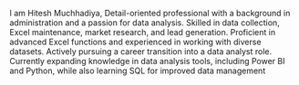 I am Hitesh Muchhadiya,
Detail-oriented professional with a background in
administration and a passion for data analysis. Skilled
in data collection, Excel maintenance, market
research, and lead generation. Proficient in
advanced Excel functions and experienced in
working with diverse datasets. Actively pursuing a
career transition into a data analyst role. Currently
expanding knowledge in data analysis tools,
including Power BI and Python, while also learning
SQL for improved data management

